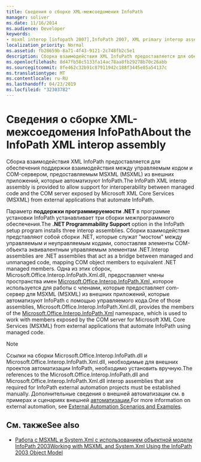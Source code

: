 ```yaml
---
title: Сведения о сборке XML-межсоедомения InfoPath
manager: soliver
ms.date: 11/16/2014
ms.audience: Developer
keywords:
- msxml interop [infopath 2007],InfoPath 2007, XML primary interop assembly,InfoPath XML interop assembly
localization_priority: Normal
ms.assetid: fb28659b-8a71-4f43-9121-2c748fb2c5e1
description: Сборка взаимодействия XML InfoPath предоставляется для обеспечения поддержки взаимодействия между управляемым кодом и COM-сервером, предоставляемым MSXML (MSXML) из внешних приложений, которые автоматизуют InfoPath.
ms.openlocfilehash: 8d47fb58c5133fa14ac78aa8fb29278b70c26abb
ms.sourcegitcommit: 8fe462c32b91c87911942c188f3445e85a54137c
ms.translationtype: MT
ms.contentlocale: ru-RU
ms.lasthandoff: 04/23/2019
ms.locfileid: "32303782"
---
```

# <a name="about-the-infopath-xml-interop-assembly"></a><span data-ttu-id="b93c4-104">Сведения о сборке XML-межсоедомения InfoPath</span><span class="sxs-lookup"><span data-stu-id="b93c4-104">About the InfoPath XML interop assembly</span></span>

<span data-ttu-id="b93c4-105">Сборка взаимодействия XML InfoPath предоставляется для обеспечения поддержки взаимодействия между управляемым кодом и COM-сервером, предоставляемым MSXML (MSXML) из внешних приложений, которые автоматизуют InfoPath.</span><span class="sxs-lookup"><span data-stu-id="b93c4-105">The InfoPath XML interop assembly is provided to allow support for interoperability between managed code and the COM server exposed by Microsoft XML Core Services (MSXML) from external applications that automate InfoPath.</span></span>

<span data-ttu-id="b93c4-106">Параметр **поддержки программируемости .NET** в программе установки InfoPath устанавливает три сборки межпрограммного обеспечения.</span><span class="sxs-lookup"><span data-stu-id="b93c4-106">The **.NET Programmability Support** option in the InfoPath setup program installs three interop assemblies.</span></span> <span data-ttu-id="b93c4-107">Сборки взаимодействия представляют собой сборки .NET, которые служат "мостом" между управляемым и неуправляемым кодами, сопоставляя элементы COM-объекта эквивалентным управляемым элементам .NET.</span><span class="sxs-lookup"><span data-stu-id="b93c4-107">Interop assemblies are .NET assemblies that act as a bridge between managed and unmanaged code, mapping COM object members to equivalent .NET managed members.</span></span> <span data-ttu-id="b93c4-108">Одна из этих сборок, Microsoft.Office.Interop.InfoPath.Xml.dll, предоставляет члены пространства имен [Microsoft.Office.Interop.InfoPath.Xml, ](https://docs.microsoft.com/dotnet/api/microsoft.office.interop.infopath.xml?view=infopath-external) которое используется для работы с членами, которые предоставляет com-сервер для MSXML (MSXML) из внешних приложений, которые автоматизуют InfoPath с помощью управляемого кода.</span><span class="sxs-lookup"><span data-stu-id="b93c4-108">One of those assemblies, Microsoft.Office.Interop.InfoPath.Xml.dll, provides the members of the [Microsoft.Office.Interop.InfoPath.Xml](https://docs.microsoft.com/dotnet/api/microsoft.office.interop.infopath.xml?view=infopath-external) namespace, which is used to work with members exposed by the COM server for Microsoft XML Core Services (MSXML) from external applications that automate InfoPath using managed code.</span></span> 
  
> [!NOTE]
> <span data-ttu-id="b93c4-109">Ссылки на сборки Microsoft.Office.Interop.InfoPath.dll и Microsoft.Office.Interop.InfoPath.Xml.dll, необходимые для внешних проектов автоматизации InfoPath, необходимо установить вручную.</span><span class="sxs-lookup"><span data-stu-id="b93c4-109">The references to the Microsoft.Office.Interop.InfoPath.dll and Microsoft.Office.Interop.InfoPath.Xml.dll interop assemblies that are required for InfoPath external automation projects must be established manually.</span></span> <span data-ttu-id="b93c4-110">Дополнительные сведения о внешней автоматизации см. в примерах и сценариях внешней [автоматизации.](external-automation-scenarios-and-examples.md)</span><span class="sxs-lookup"><span data-stu-id="b93c4-110">For more information on external automation, see [External Automation Scenarios and Examples](external-automation-scenarios-and-examples.md).</span></span> 
  
## <a name="see-also"></a><span data-ttu-id="b93c4-111">См. также</span><span class="sxs-lookup"><span data-stu-id="b93c4-111">See also</span></span>

- [<span data-ttu-id="b93c4-112">Работа с MSXML и System.Xml с использованием объектной модели InfoPath 2003</span><span class="sxs-lookup"><span data-stu-id="b93c4-112">Working with MSXML and System.Xml Using the InfoPath 2003 Object Model</span></span>](https://msdn.microsoft.com/library/f7a0cac5-26f9-49ed-b52c-0240ef0c9d38%28Office.15%29.aspx)

